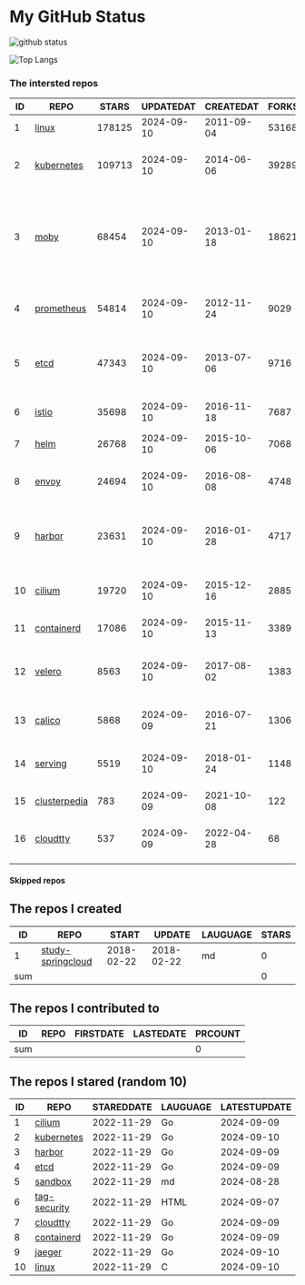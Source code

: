 # My GitHub Status

<img src="https://github-readme-stats-1.yihong0618.vercel.app/api?username=daoqingniu&show_icons=true&&&hide_title=true&count_private=true" alt="github status" />

![Top Langs](https://github-readme-stats-1.yihong0618.vercel.app/api/top-langs/?username=daoqingniu&layout=compact)

<!--START_SECTION:github_repos-->
### The intersted repos
| ID |                              REPO                               | STARS  | UPDATEDAT  | CREATEDAT  | FORKSCOUNT |                                                DESCRIPTIONS                                                |
|----|-----------------------------------------------------------------|--------|------------|------------|------------|------------------------------------------------------------------------------------------------------------|
|  1 | [linux](https://github.com/torvalds/linux)                      | 178125 | 2024-09-10 | 2011-09-04 |      53168 | Linux kernel source tree                                                                                   |
|  2 | [kubernetes](https://github.com/kubernetes/kubernetes)          | 109713 | 2024-09-10 | 2014-06-06 |      39289 | Production-Grade Container Scheduling and Management                                                       |
|  3 | [moby](https://github.com/moby/moby)                            |  68454 | 2024-09-10 | 2013-01-18 |      18621 | The Moby Project - a collaborative project for the container ecosystem to assemble container-based systems |
|  4 | [prometheus](https://github.com/prometheus/prometheus)          |  54814 | 2024-09-10 | 2012-11-24 |       9029 | The Prometheus monitoring system and time series database.                                                 |
|  5 | [etcd](https://github.com/etcd-io/etcd)                         |  47343 | 2024-09-10 | 2013-07-06 |       9716 | Distributed reliable key-value store for the most critical data of a distributed system                    |
|  6 | [istio](https://github.com/istio/istio)                         |  35698 | 2024-09-10 | 2016-11-18 |       7687 | Connect, secure, control, and observe services.                                                            |
|  7 | [helm](https://github.com/helm/helm)                            |  26768 | 2024-09-10 | 2015-10-06 |       7068 | The Kubernetes Package Manager                                                                             |
|  8 | [envoy](https://github.com/envoyproxy/envoy)                    |  24694 | 2024-09-10 | 2016-08-08 |       4748 | Cloud-native high-performance edge/middle/service proxy                                                    |
|  9 | [harbor](https://github.com/goharbor/harbor)                    |  23631 | 2024-09-10 | 2016-01-28 |       4717 | An open source trusted cloud native registry project that stores, signs, and scans content.                |
| 10 | [cilium](https://github.com/cilium/cilium)                      |  19720 | 2024-09-10 | 2015-12-16 |       2885 | eBPF-based Networking, Security, and Observability                                                         |
| 11 | [containerd](https://github.com/containerd/containerd)          |  17086 | 2024-09-10 | 2015-11-13 |       3389 | An open and reliable container runtime                                                                     |
| 12 | [velero](https://github.com/vmware-tanzu/velero)                |   8563 | 2024-09-10 | 2017-08-02 |       1383 | Backup and migrate Kubernetes applications and their persistent volumes                                    |
| 13 | [calico](https://github.com/projectcalico/calico)               |   5868 | 2024-09-09 | 2016-07-21 |       1306 | Cloud native networking and network security                                                               |
| 14 | [serving](https://github.com/knative/serving)                   |   5519 | 2024-09-10 | 2018-01-24 |       1148 | Kubernetes-based, scale-to-zero, request-driven compute                                                    |
| 15 | [clusterpedia](https://github.com/clusterpedia-io/clusterpedia) |    783 | 2024-09-09 | 2021-10-08 |        122 | The Encyclopedia of Kubernetes clusters                                                                    |
| 16 | [cloudtty](https://github.com/cloudtty/cloudtty)                |    537 | 2024-09-09 | 2022-04-28 |         68 | A Friendly Kubernetes CloudShell (Web Terminal) !                                                          |



#### Skipped repos
<!--END_SECTION:github_repos-->

<!--START_SECTION:my_github-->
## The repos I created
| ID  |                                 REPO                                 |   START    |   UPDATE   | LAUGUAGE | STARS |
|-----|----------------------------------------------------------------------|------------|------------|----------|-------|
|   1 | [study-springcloud](https://github.com/daoqingniu/study-springcloud) | 2018-02-22 | 2018-02-22 | md       |     0 |
| sum |                                                                      |            |            |          |     0 |

## The repos I contributed to
| ID  | REPO | FIRSTDATE | LASTEDATE | PRCOUNT |
|-----|------|-----------|-----------|---------|
| sum |      |           |           |       0 |

## The repos I stared (random 10)
| ID |                          REPO                          | STAREDDATE | LAUGUAGE | LATESTUPDATE |
|----|--------------------------------------------------------|------------|----------|--------------|
|  1 | [cilium](https://github.com/cilium/cilium)             | 2022-11-29 | Go       | 2024-09-09   |
|  2 | [kubernetes](https://github.com/kubernetes/kubernetes) | 2022-11-29 | Go       | 2024-09-10   |
|  3 | [harbor](https://github.com/goharbor/harbor)           | 2022-11-29 | Go       | 2024-09-09   |
|  4 | [etcd](https://github.com/etcd-io/etcd)                | 2022-11-29 | Go       | 2024-09-09   |
|  5 | [sandbox](https://github.com/cncf/sandbox)             | 2022-11-29 | md       | 2024-08-28   |
|  6 | [tag-security](https://github.com/cncf/tag-security)   | 2022-11-29 | HTML     | 2024-09-07   |
|  7 | [cloudtty](https://github.com/cloudtty/cloudtty)       | 2022-11-29 | Go       | 2024-09-09   |
|  8 | [containerd](https://github.com/containerd/containerd) | 2022-11-29 | Go       | 2024-09-09   |
|  9 | [jaeger](https://github.com/jaegertracing/jaeger)      | 2022-11-29 | Go       | 2024-09-10   |
| 10 | [linux](https://github.com/torvalds/linux)             | 2022-11-29 | C        | 2024-09-10   |

<!--END_SECTION:my_github-->
